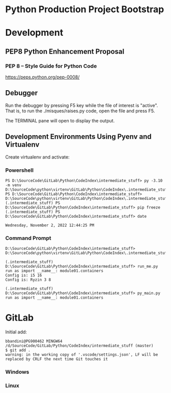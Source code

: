 # Python Production Project Bootstrap


# Development 
## PEP8 Python Enhancement Proposal
### PEP 8 – Style Guide for Python Code
https://peps.python.org/pep-0008/

## Debugger
Run the debugger by pressing F5 key while the file of interest is "active".
That is, to run the ./misques/raises.py code, open the file and press F5.

The TERMINAL pane will open to display the output.

## Development Environments Using Pyenv and Virtualenv

Create virtualenv and activate:

### Powershell
```
PS D:\SourceCode\GitLab\Python\CodeIndex\intermediate_stuff> py -3.10 -m venv D:\SourceCode\python\virtenv\GitLab\Python\CodeIndex\.intermediate_stuff
PS D:\SourceCode\GitLab\Python\CodeIndex\intermediate_stuff> D:\SourceCode\python\virtenv\GitLab\Python\CodeIndex\.intermediate_stuff\Scripts\Activate.ps1
(.intermediate_stuff) PS D:\SourceCode\GitLab\Python\CodeIndex\intermediate_stuff> pip freeze
(.intermediate_stuff) PS D:\SourceCode\GitLab\Python\CodeIndex\intermediate_stuff> date

Wednesday, November 2, 2022 12:44:25 PM
```

### Command Prompt
```
D:\SourceCode\GitLab\Python\CodeIndex\intermediate_stuff> D:\SourceCode\python\virtenv\GitLab\Python\CodeIndex\.intermediate_stuff\Scripts\Activate

(.intermediate_stuff) D:\SourceCode\GitLab\Python\CodeIndex\intermediate_stuff> run_me.py
run as import __name__: module01.containers
Config is: i5 16
Config is: Ryzin 3 8

(.intermediate_stuff) D:\SourceCode\GitLab\Python\CodeIndex\intermediate_stuff> py_main.py
run as import __name__: module01.containers
```

# GitLab
Initial add:
```
bbandini@PG900462 MINGW64 /d/SourceCode/GitLab/Python/CodeIndex/intermediate_stuff (master)
$ git add .
warning: in the working copy of '.vscode/settings.json', LF will be replaced by CRLF the next time Git touches it
```



### Windows

### Linux

